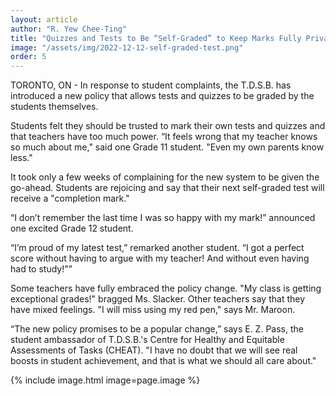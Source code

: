 ```yaml
---
layout: article
author: "R. Yew Chee-Ting"
title: "Quizzes and Tests to Be “Self-Graded” to Keep Marks Fully Private and Confidential"
image: "/assets/img/2022-12-12-self-graded-test.png"
order: 5
---
```

TORONTO, ON - In response to student complaints, the T.D.S.B. has introduced a new policy that allows tests and quizzes to be graded by the students themselves.

Students felt they should be trusted to mark their own tests and quizzes and that teachers have too much power. “It feels wrong that my teacher knows so much about me," said one Grade 11 student.  "Even my own parents know less."

It took only a few weeks of complaining for the new system to be given the go-ahead. Students are rejoicing and say that their next self-graded test will receive a "completion mark."

“I don’t remember the last time I was so happy with my mark!” announced one excited Grade 12 student.

“I’m proud of my latest test,” remarked another student. “I got a perfect score without having to argue with my teacher!  And without even having had to study!"”

Some teachers have fully embraced the policy change.  "My class is getting exceptional grades!" bragged Ms. Slacker.  Other teachers say that they have mixed feelings.  "I will miss using my red pen," says Mr. Maroon.

“The new policy promises to be a popular change,” says E. Z. Pass, the student ambassador of T.D.S.B.'s Centre for Healthy and Equitable Assessments of Tasks (CHEAT). "I have no doubt that we will see real boosts in student achievement, and that is what we should all care about."

{% include image.html image=page.image %}



